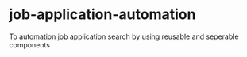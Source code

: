 # job-application-automation
To automation job application search by using reusable and seperable components

